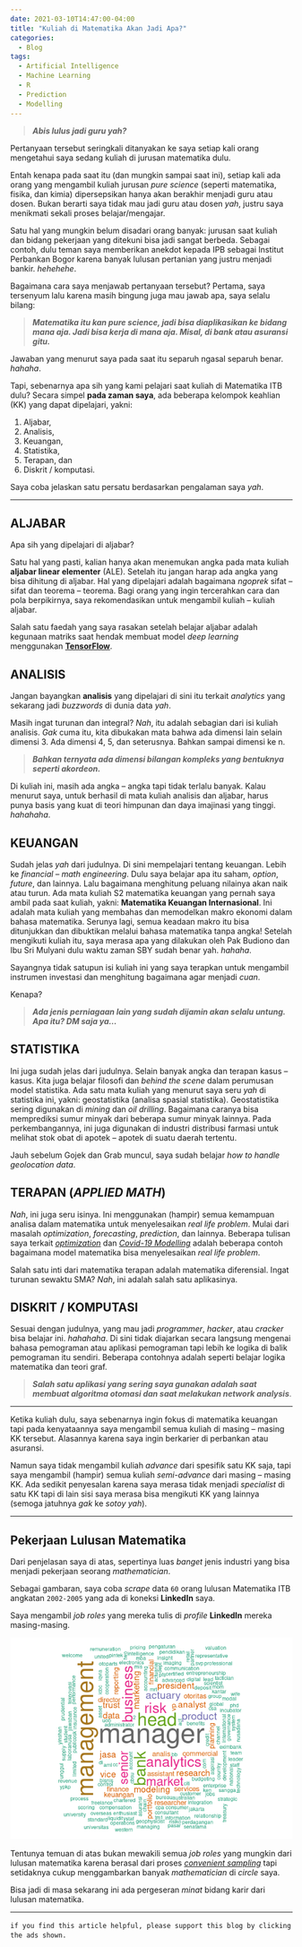 ```yaml
---
date: 2021-03-10T14:47:00-04:00
title: "Kuliah di Matematika Akan Jadi Apa?"
categories:
  - Blog
tags:
  - Artificial Intelligence
  - Machine Learning
  - R
  - Prediction
  - Modelling
---
```



> ***Abis lulus jadi guru yah?***

Pertanyaan tersebut seringkali ditanyakan ke saya setiap kali orang
mengetahui saya sedang kuliah di jurusan matematika dulu.

Entah kenapa pada saat itu (dan mungkin sampai saat ini), setiap kali
ada orang yang mengambil kuliah jurusan *pure science* (seperti
matematika, fisika, dan kimia) dipersepsikan hanya akan berakhir menjadi
guru atau dosen. Bukan berarti saya tidak mau jadi guru atau dosen
*yah*, justru saya menikmati sekali proses belajar/mengajar.

Satu hal yang mungkin belum disadari orang banyak: jurusan saat kuliah
dan bidang pekerjaan yang ditekuni bisa jadi sangat berbeda. Sebagai
contoh, dulu teman saya memberikan anekdot kepada IPB sebagai Institut
Perbankan Bogor karena banyak lulusan pertanian yang justru menjadi
bankir. *hehehehe*.

Bagaimana cara saya menjawab pertanyaan tersebut? Pertama, saya
tersenyum lalu karena masih bingung juga mau jawab apa, saya selalu
bilang:

> ***Matematika itu kan pure science, jadi bisa diaplikasikan ke bidang
> mana aja. Jadi bisa kerja di mana aja. Misal, di bank atau asuransi
> gitu.***

Jawaban yang menurut saya pada saat itu separuh ngasal separuh benar.
*hahaha*.

Tapi, sebenarnya apa sih yang kami pelajari saat kuliah di Matematika
ITB dulu? Secara simpel **pada zaman saya**, ada beberapa kelompok
keahlian (KK) yang dapat dipelajari, yakni:

1.  Aljabar,
2.  Analisis,
3.  Keuangan,
4.  Statistika,
5.  Terapan, dan
6.  Diskrit / komputasi.

Saya coba jelaskan satu persatu berdasarkan pengalaman saya *yah*.

-----

## ALJABAR

Apa sih yang dipelajari di aljabar?

Satu hal yang pasti, kalian hanya akan menemukan angka pada mata kuliah
**aljabar linear elementer** (ALE). Setelah itu jangan harap ada angka
yang bisa dihitung di aljabar. Hal yang dipelajari adalah bagaimana
*ngoprek* sifat – sifat dan teorema – teorema. Bagi orang yang ingin
tercerahkan cara dan pola berpikirnya, saya rekomendasikan untuk
mengambil kuliah – kuliah aljabar.

Salah satu faedah yang saya rasakan setelah belajar aljabar adalah
kegunaan matriks saat hendak membuat model *deep learning* menggunakan
[**TensorFlow**](https://ikanx101.com/blog/deep-nutrisari/#tensorflow-dan-keras).

## ANALISIS

Jangan bayangkan **analisis** yang dipelajari di sini itu terkait
*analytics* yang sekarang jadi *buzzwords* di dunia data *yah*.

Masih ingat turunan dan integral? *Nah*, itu adalah sebagian dari isi
kuliah analisis. *Gak* cuma itu, kita dibukakan mata bahwa ada dimensi
lain selain dimensi 3. Ada dimensi 4, 5, dan seterusnya. Bahkan sampai
dimensi ke n. 

> ***Bahkan ternyata ada dimensi bilangan kompleks yang bentuknya
> seperti akordeon.***

Di kuliah ini, masih ada angka – angka tapi tidak terlalu banyak. Kalau
menurut saya, untuk berhasil di mata kuliah analisis dan aljabar, harus
punya basis yang kuat di teori himpunan dan daya imajinasi yang tinggi.
*hahahaha*.

## KEUANGAN

Sudah jelas *yah* dari judulnya. Di sini mempelajari tentang keuangan.
Lebih ke *financial – math engineering*. Dulu saya belajar apa itu
saham, *option*, *future*, dan lainnya. Lalu bagaimana menghitung
peluang nilainya akan naik atau turun. Ada mata kuliah S2 matematika
keuangan yang pernah saya ambil pada saat kuliah, yakni: **Matematika
Keuangan Internasional**. Ini adalah mata kuliah yang membahas dan
memodelkan makro ekonomi dalam bahasa matematika. Serunya lagi, semua
keadaan makro itu bisa ditunjukkan dan dibuktikan melalui bahasa
matematika tanpa angka\! Setelah mengikuti kuliah itu, saya merasa apa
yang dilakukan oleh Pak Budiono dan Ibu Sri Mulyani dulu waktu zaman SBY
sudah benar yah. *hahaha*.

Sayangnya tidak satupun isi kuliah ini yang saya terapkan untuk
mengambil instrumen investasi dan menghitung bagaimana agar menjadi
*cuan*.

Kenapa?

> ***Ada jenis perniagaan lain yang sudah dijamin akan selalu untung.
> Apa itu? DM saja ya…***

## STATISTIKA

Ini juga sudah jelas dari judulnya. Selain banyak angka dan terapan
kasus – kasus. Kita juga belajar filosofi dan *behind the scene* dalam
perumusan model statistika. Ada satu mata kuliah yang menurut saya seru
*yah* di statistika ini, yakni: geostatistika (analisa spasial
statistika). Geostatistika sering digunakan di *mining* dan *oil
drilling*. Bagaimana caranya bisa memprediksi sumur minyak dari beberapa
sumur minyak lainnya. Pada perkembangannya, ini juga digunakan di
industri distribusi farmasi untuk melihat stok obat di apotek – apotek
di suatu daerah tertentu.

Jauh sebelum Gojek dan Grab muncul, saya sudah belajar *how to handle
geolocation data*.

## TERAPAN (*APPLIED MATH*)

*Nah*, ini juga seru isinya. Ini menggunakan (hampir) semua kemampuan
analisa dalam matematika untuk menyelesaikan *real life problem*. Mulai
dari masalah *optimization*, *forecasting*, *prediction*, dan lainnya.
Beberapa tulisan saya terkait
[*optimization*](https://ikanx101.com/tags/#mixed-integer-linear-programming)
dan [*Covid-19 Modelling*](https://ikanx101.com/tags/#math-modelling)
adalah beberapa contoh bagaimana model matematika bisa menyelesaikan
*real life problem*.

Salah satu inti dari matematika terapan adalah matematika diferensial.
Ingat turunan sewaktu SMA? *Nah*, ini adalah salah satu aplikasinya.

## DISKRIT / KOMPUTASI

Sesuai dengan judulnya, yang mau jadi *programmer*, *hacker*, atau
*cracker* bisa belajar ini. *hahahaha*. Di sini tidak diajarkan secara
langsung mengenai bahasa pemograman atau aplikasi pemograman tapi lebih
ke logika di balik pemograman itu sendiri. Beberapa contohnya adalah
seperti belajar logika matematika dan teori graf.

> ***Salah satu aplikasi yang sering saya gunakan adalah saat membuat
> algoritma otomasi dan saat melakukan network analysis***.

-----

Ketika kuliah dulu, saya sebenarnya ingin fokus di matematika keuangan
tapi pada kenyataannya saya mengambil semua kuliah di masing – masing KK
tersebut. Alasannya karena saya ingin berkarier di perbankan atau
asuransi.

Namun saya tidak mengambil kuliah *advance* dari spesifik satu KK saja,
tapi saya mengambil (hampir) semua kuliah *semi-advance* dari masing –
masing KK. Ada sedikit penyesalan karena saya merasa tidak menjadi
*specialist* di satu KK tapi di lain sisi saya merasa bisa mengikuti KK
yang lainnya (semoga jatuhnya *gak* ke *sotoy yah*).

-----

## Pekerjaan Lulusan Matematika

Dari penjelasan saya di atas, sepertinya luas *banget* jenis industri
yang bisa menjadi pekerjaan seorang *mathematician*. 

Sebagai gambaran, saya coba *scrape* data `60` orang lulusan Matematika ITB angkatan `2002-2005` yang ada di koneksi **LinkedIn** saya.

Saya mengambil *job roles* yang mereka tulis di *profile* **LinkedIn**
mereka masing-masing.

![](https://raw.githubusercontent.com/ikanx101/ikanx101.github.io/master/_posts/matematika%20ITB/post%201/post_files/figure-gfm/unnamed-chunk-1-1.png)<!-- -->

Tentunya temuan di atas bukan mewakili semua *job roles* yang mungkin
dari lulusan matematika karena berasal dari proses [*convenient
sampling*](https://en.wikipedia.org/wiki/Convenience_sampling) tapi
setidaknya cukup menggambarkan banyak *mathematician* di *circle* saya.

Bisa jadi di masa sekarang ini ada pergeseran _minat_ bidang karir dari lulusan matematika.

---

`if you find this article helpful, please support this blog by clicking the ads shown.`
